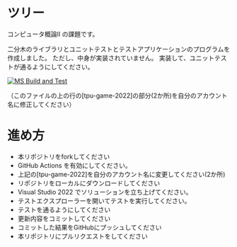 # ツリー
コンピュータ概論II の課題です。


二分木のライブラリとユニットテストとテストアプリケーションのプログラムを作成しました。
ただし、中身が実装されていません。
実装して、ユニットテストが通るようにしてください。

[![MS Build and Test](https://github.com/UedaTomo/comp2_11_tree/actions/workflows/ms_test.yml/badge.svg)](https://github.com/UedaTomo/comp2_11_tree/actions/workflows/ms_test.yml)

（このファイルの上の行の[tpu-game-2022]の部分(2か所)を自分のアカウント名に修正してください）


# 進め方
* 本リポジトリをforkしてください
* GitHub Actions を有効にしてください。
* 上記の[tpu-game-2022]を自分のアカウント名に変更してください(2か所)
* リポジトリをローカルにダウンロードしてください
* Visual Studio 2022 でソリューションを立ち上げてください。
* テストエクスプローラーを開いてテストを実行してください。
* テストを通るようにしてください
* 更新内容をコミットしてください
* コミットした結果をGitHubにプッシュしてください
* 本リポジトリにプルリクエストをしてください
